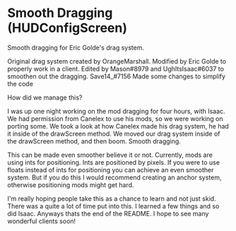 # Smooth Dragging (HUDConfigScreen)
Smooth dragging for Eric Golde's drag system.

Original drag system created by OrangeMarshall.
Modified by Eric Golde to properly work in a client.
Edited by Mason#8979 and UghItsIsaac#6037 to smoothen out the dragging. Save14_#7156 Made some changes to simplify the code

How did we manage this?

I was up one night working on the mod dragging for four hours, with Isaac.
We had permission from Canelex to use his mods, so we were working on porting some.
We took a look at how Canelex made his drag system, he had it inside of the drawScreen method.
We moved our drag system inside of the drawScreen method, and then boom. Smooth dragging.

This can be made even smoother believe it or not. Currently, mods are using ints for positioning.
Ints are positioned by pixels. If you were to use floats instead of ints for positioning you can achieve an even smoother system.
But if you do this I would recommend creating an anchor system, otherwise positioning mods might get hard.

I'm really hoping people take this as a chance to learn and not just skid. There was a quite a lot of time put into this. I learned a few things and so did Isaac. Anyways thats the end of the README. I hope to see many wonderful clients soon!

